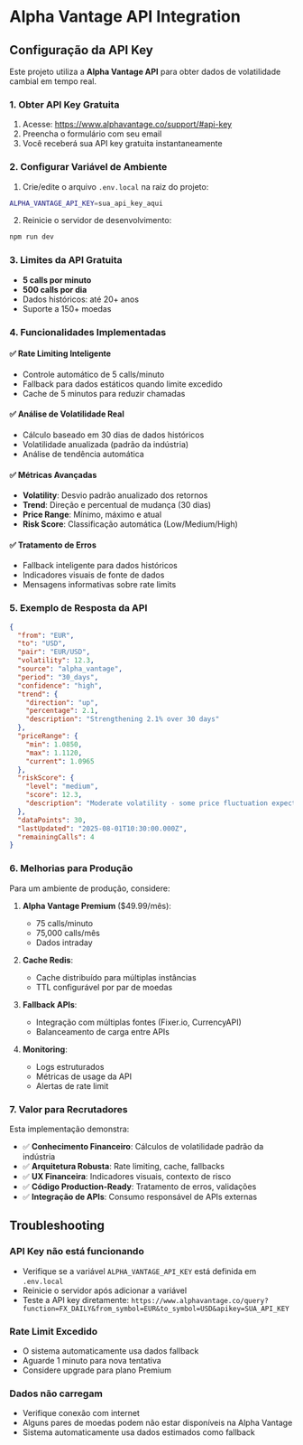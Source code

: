 # Alpha Vantage API Integration

## Configuração da API Key

Este projeto utiliza a **Alpha Vantage API** para obter dados de volatilidade cambial em tempo real.

### 1. Obter API Key Gratuita

1. Acesse: https://www.alphavantage.co/support/#api-key
2. Preencha o formulário com seu email
3. Você receberá sua API key gratuita instantaneamente

### 2. Configurar Variável de Ambiente

1. Crie/edite o arquivo `.env.local` na raiz do projeto:
```bash
ALPHA_VANTAGE_API_KEY=sua_api_key_aqui
```

2. Reinicie o servidor de desenvolvimento:
```bash
npm run dev
```

### 3. Limites da API Gratuita

- **5 calls por minuto**
- **500 calls por dia**
- Dados históricos: até 20+ anos
- Suporte a 150+ moedas

### 4. Funcionalidades Implementadas

#### ✅ Rate Limiting Inteligente
- Controle automático de 5 calls/minuto
- Fallback para dados estáticos quando limite excedido
- Cache de 5 minutos para reduzir chamadas

#### ✅ Análise de Volatilidade Real
- Cálculo baseado em 30 dias de dados históricos
- Volatilidade anualizada (padrão da indústria)
- Análise de tendência automática

#### ✅ Métricas Avançadas
- **Volatility**: Desvio padrão anualizado dos retornos
- **Trend**: Direção e percentual de mudança (30 dias)
- **Price Range**: Mínimo, máximo e atual
- **Risk Score**: Classificação automática (Low/Medium/High)

#### ✅ Tratamento de Erros
- Fallback inteligente para dados históricos
- Indicadores visuais de fonte de dados
- Mensagens informativas sobre rate limits

### 5. Exemplo de Resposta da API

```json
{
  "from": "EUR",
  "to": "USD",
  "pair": "EUR/USD",
  "volatility": 12.3,
  "source": "alpha_vantage",
  "period": "30_days",
  "confidence": "high",
  "trend": {
    "direction": "up",
    "percentage": 2.1,
    "description": "Strengthening 2.1% over 30 days"
  },
  "priceRange": {
    "min": 1.0850,
    "max": 1.1120,
    "current": 1.0965
  },
  "riskScore": {
    "level": "medium",
    "score": 12.3,
    "description": "Moderate volatility - some price fluctuation expected"
  },
  "dataPoints": 30,
  "lastUpdated": "2025-08-01T10:30:00.000Z",
  "remainingCalls": 4
}
```

### 6. Melhorias para Produção

Para um ambiente de produção, considere:

1. **Alpha Vantage Premium** ($49.99/mês):
   - 75 calls/minuto
   - 75,000 calls/mês
   - Dados intraday

2. **Cache Redis**:
   - Cache distribuído para múltiplas instâncias
   - TTL configurável por par de moedas

3. **Fallback APIs**:
   - Integração com múltiplas fontes (Fixer.io, CurrencyAPI)
   - Balanceamento de carga entre APIs

4. **Monitoring**:
   - Logs estruturados
   - Métricas de usage da API
   - Alertas de rate limit

### 7. Valor para Recrutadores

Esta implementação demonstra:

- ✅ **Conhecimento Financeiro**: Cálculos de volatilidade padrão da indústria
- ✅ **Arquitetura Robusta**: Rate limiting, cache, fallbacks
- ✅ **UX Financeira**: Indicadores visuais, contexto de risco
- ✅ **Código Production-Ready**: Tratamento de erros, validações
- ✅ **Integração de APIs**: Consumo responsável de APIs externas

## Troubleshooting

### API Key não está funcionando
- Verifique se a variável `ALPHA_VANTAGE_API_KEY` está definida em `.env.local`
- Reinicie o servidor após adicionar a variável
- Teste a API key diretamente: `https://www.alphavantage.co/query?function=FX_DAILY&from_symbol=EUR&to_symbol=USD&apikey=SUA_API_KEY`

### Rate Limit Excedido
- O sistema automaticamente usa dados fallback
- Aguarde 1 minuto para nova tentativa
- Considere upgrade para plano Premium

### Dados não carregam
- Verifique conexão com internet
- Alguns pares de moedas podem não estar disponíveis na Alpha Vantage
- Sistema automaticamente usa dados estimados como fallback
